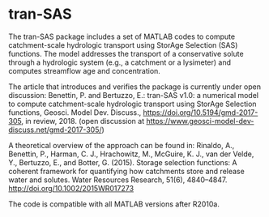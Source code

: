 # tran-SAS

The tran-SAS package includes a set of MATLAB codes to compute 
catchment-scale hydrologic transport using StorAge Selection (SAS) 
functions. The model addresses the transport of a conservative solute 
through a hydrologic system (e.g., a catchment or a lysimeter) and 
computes streamflow age and concentration.  

The article that introduces and verifies the package is currently 
under open discussion: Benettin, P. and Bertuzzo, E.: tran-SAS v1.0: 
a numerical model to compute catchment-scale hydrologic transport 
using StorAge Selection functions, Geosci. Model Dev. Discuss.,
 https://doi.org/10.5194/gmd-2017-305, in review, 2018. 
(open discussion at https://www.geosci-model-dev-discuss.net/gmd-2017-305/) 

A theoretical overview of the approach can be found in: Rinaldo, A., 
Benettin, P., Harman, C. J., Hrachowitz, M., McGuire, K. J., van 
der Velde, Y., Bertuzzo, E., and Botter, G. (2015). Storage 
selection functions: A coherent framework for quantifying 
how catchments store and release water and solutes. Water Resources 
Research, 51(6), 4840–4847. http://doi.org/10.1002/2015WR017273  


The code is compatible with all MATLAB versions after R2010a.